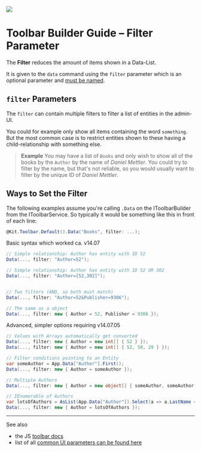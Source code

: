 ﻿---
uid: ToSic.Sxc.Services.ToolbarBuilder.DataFilter
---

<img src="~/assets/features/toolbar.svg" class="feature">

# Toolbar Builder Guide – Filter Parameter

The **Filter** reduces the amount of items shown in a Data-List.  

It is given to the `data` command using the `filter` parameter
which is an optional parameter and [must be named](xref:NetCode.Conventions.NamedParameters).

## `filter` Parameters

The `filter` can contain multiple filters to filter a list of entities in the admin-UI. 

You could for example only show all items containing the word `something`.
But the most common case is to restrict entities shown to these
having a child-relationship with something else. 

> **Example**
> You may have a list of `Books` and only wish to show all of the books
> by the `Author` by the name of _Daniel Mettler_.
> You could try to filter by the name, but that's not reliable, 
> so you would usually want to filter by the unique ID of _Daniel Mettler_. 


## Ways to Set the Filter

The following examples assume you're calling `.Data` on the IToolbarBuilder from the IToolbarService. 
So typically it would be something like this in front of each line:

```c#
@Kit.Toolbar.Default().Data("Books", filter: ...);
```

Basic syntax which worked ca. v14.07

```c#
// Simple relationship: Author has entity with ID 52
Data(..., filter: "Author=52");

// Simple relationship: Author has entity with ID 52 OR 302
Data(..., filter: "Author=[52,302]");


// Two filters (AND, so both must match)
Data(..., filter: "Author=52&Publisher=9306");

// The same as a object
Data(..., filter: new { Author = 52, Publisher = 9306 }); 
```

Advanced, simpler options requiring v14.07.05

```c#
// Values with Arrays automatically get converted
Data(..., filter: new { Author = new int[] { 52 } }); 
Data(..., filter: new { Author = new int[] { 52, 58, 29 } }); 

// Filter conditions pointing to an Entity
var someAuthor = App.Data["Author"].First();
Data(..., filter: new { Author = someAuthor });

// Multiple Authors
Data(..., filter: new { Author = new object[] { someAuthor, someAuthor } });

// IEnumerable of Authors
var lotsOfAuthors = AsList(App.Data["Author"]).Select(a => a.LastName == "Mettler");
Data(..., filter: new { Author = lotsOfAuthors });
```



---

See also 

* the JS [toolbar docs](xref:JsCode.Toolbars.Simple)
* list of all [common UI parameters can be found here](xref:Basics.Browser.EditUx.Toolbars.ButtonUi)
